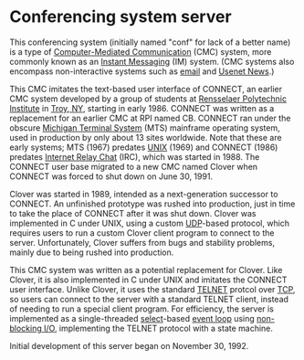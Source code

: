 # Conferencing system server

This conferencing system (initially named "conf" for lack of a better name) is
a type of [Computer-Mediated
Communication](https://en.wikipedia.org/wiki/Computer-mediated_communication)
(CMC) system, more commonly known as an
[Instant Messaging](https://en.wikipedia.org/wiki/Instant_messaging) (IM)
system.  (CMC systems also encompass non-interactive systems such as
[email](https://en.wikipedia.org/wiki/Email) and
[Usenet News](https://en.wikipedia.org/wiki/Usenet).)

This CMC imitates the text-based user interface of CONNECT, an earlier CMC
system developed by a group of students at [Rensselaer Polytechnic
Institute](https://en.wikipedia.org/wiki/Rensselaer_Polytechnic_Institute) in
[Troy, NY](https://en.wikipedia.org/wiki/Troy,_New_York), starting in early
1986.  CONNECT was written as a replacement for an earlier CMC at RPI named CB.
CONNECT ran under the obscure [Michigan Terminal
System](https://en.wikipedia.org/wiki/Michigan_Terminal_System) (MTS)
mainframe operating system, used in production by only about 13 sites
worldwide.  Note that these are early systems; MTS (1967) predates
[UNIX](https://en.wikipedia.org/wiki/Unix) (1969) and CONNECT (1986) predates
[Internet Relay Chat](https://en.wikipedia.org/wiki/Internet_Relay_Chat) (IRC),
which was started in 1988.  The CONNECT user base migrated to a new CMC named
Clover when CONNECT was forced to shut down on June 30, 1991.

Clover was started in 1989, intended as a next-generation successor to CONNECT.
 An unfinished prototype was rushed into production, just in time to take the
place of CONNECT after it was shut down.  Clover was implemented in C under
UNIX, using a custom
[UDP](https://en.wikipedia.org/wiki/User_Datagram_Protocol)-based protocol,
which requires users to run a custom Clover client program to connect to the
server.  Unfortunately, Clover suffers from bugs and stability problems, mainly
due to being rushed into production.

This CMC system was written as a potential replacement for Clover.  Like
Clover, it is also implemented in C under UNIX and imitates the CONNECT
user interface.  Unlike Clover, it uses the standard
[TELNET](https://en.wikipedia.org/wiki/Telnet) protcol over
[TCP](https://en.wikipedia.org/wiki/Transmission_Control_Protocol), so users
can connect to the server with a standard TELNET client, instead of needing to
run a special client program.  For efficiency, the server is implemented as a
single-threaded [select](https://en.wikipedia.org/wiki/Select_(Unix))-based
[event loop](https://en.wikipedia.org/wiki/Event_loop) using
[non-blocking I/O](https://en.wikipedia.org/wiki/Asynchronous_I/O),
implementing the TELNET protocol with a state machine.

Initial development of this server began on November 30, 1992.
